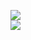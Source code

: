 [![](https://img.shields.io/badge/Made%20With-Github%20Spray-lightgrey.svg?style=for-the-badge&logo=github)](https://github.com/Annihil/github-spray#3979)  
[![](https://i.imgur.com/2DrTn0Z.gif)](https://github.com/Annihil/github-spray)